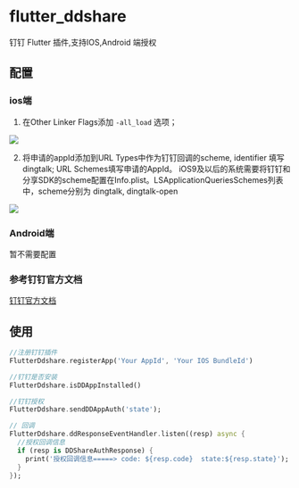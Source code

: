# flutter_ddshare

钉钉 Flutter 插件,支持IOS,Android 端授权

## 配置
### ios端
1. 在Other Linker Flags添加 `-all_load` 选项；

![](https://img.alicdn.com/tps/TB118c9KVXXXXcIaXXXXXXXXXXX-808-201.png#align=left&display=inline&height=186&originHeight=201&originWidth=808&status=done&width=746)

2. 将申请的appId添加到URL Types中作为钉钉回调的scheme, identifier 填写dingtalk; URL Schemes填写申请的AppId。 iOS9及以后的系统需要将钉钉和分享SDK的scheme配置在Info.plist。LSApplicationQueriesSchemes列表中，scheme分别为 dingtalk, dingtalk-open

![](https://img.alicdn.com/tps/TB1QyhdLXXXXXbZXVXXXXXXXXXX-973-709.png#align=left&display=inline&height=498&originHeight=709&originWidth=973&status=done&width=684)
### Android端
暂不需要配置

### 参考钉钉官方文档
[钉钉官方文档](https://ding-doc.dingtalk.com/doc#/native/oguxo2)

## 使用
```dart
//注册钉钉插件
FlutterDdshare.registerApp('Your AppId', 'Your IOS BundleId')

//钉钉是否安装
FlutterDdshare.isDDAppInstalled()

//钉钉授权
FlutterDdshare.sendDDAppAuth('state');

// 回调
FlutterDdshare.ddResponseEventHandler.listen((resp) async {
  //授权回调信息
  if (resp is DDShareAuthResponse) {
    print('授权回调信息=====> code: ${resp.code}  state:${resp.state}');
  }
});

```